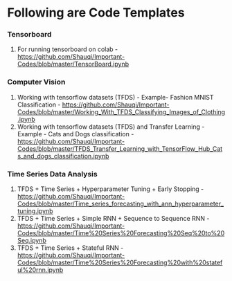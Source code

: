 # Following are Code Templates

### Tensorboard
1. For running tensorboard on colab - https://github.com/Shauqi/Important-Codes/blob/master/TensorBoard.ipynb

### Computer Vision
1. Working with tensorflow datasets (TFDS) - Example- Fashion MNIST Classification - https://github.com/Shauqi/Important-Codes/blob/master/Working_With_TFDS_Classifying_Images_of_Clothing.ipynb
2. Working with tensorflow datasets (TFDS) and Transfer Learning - Example - Cats and Dogs classification - https://github.com/Shauqi/Important-Codes/blob/master/TFDS_Transfer_Learning_with_TensorFlow_Hub_Cats_and_dogs_classification.ipynb

### Time Series Data Analysis
1. TFDS + Time Series + Hyperparameter Tuning + Early Stopping - https://github.com/Shauqi/Important-Codes/blob/master/Time_series_forecasting_with_ann_hyperparameter_tuning.ipynb
2. TFDS + Time Series + Simple RNN + Sequence to Sequence RNN - https://github.com/Shauqi/Important-Codes/blob/master/Time%20Series%20Forecasting%20Seq%20to%20Seq.ipynb
3. TFDS + Time Series + Stateful RNN - https://github.com/Shauqi/Important-Codes/blob/master/Time%20Series%20Forecasting%20with%20stateful%20rnn.ipynb
